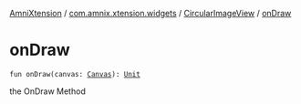 [AmniXtension](../../index.md) / [com.amnix.xtension.widgets](../index.md) / [CircularImageView](index.md) / [onDraw](./on-draw.md)

# onDraw

`fun onDraw(canvas: `[`Canvas`](https://developer.android.com/reference/android/graphics/Canvas.html)`): `[`Unit`](https://kotlinlang.org/api/latest/jvm/stdlib/kotlin/-unit/index.html)

the OnDraw Method

